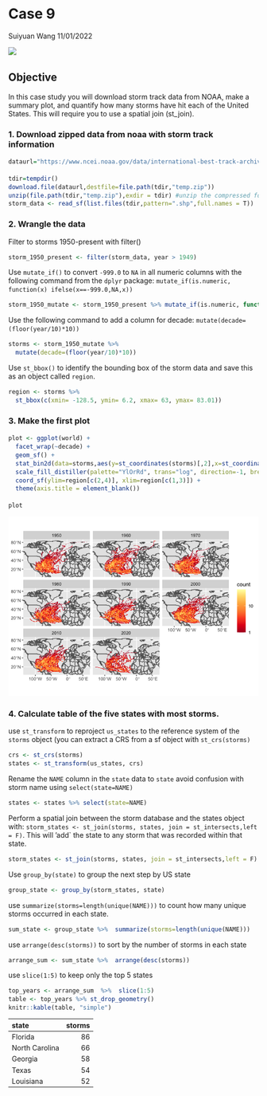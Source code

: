 Case 9
================
Suiyuan Wang
11/01/2022

![](https://gml.noaa.gov/webdata/logos/noaa_small.png)

## Objective

In this case study you will download storm track data from NOAA, make a
summary plot, and quantify how many storms have hit each of the United
States. This will require you to use a spatial join (st_join).

### 1. Download zipped data from noaa with storm track information

``` r
dataurl="https://www.ncei.noaa.gov/data/international-best-track-archive-for-climate-stewardship-ibtracs/v04r00/access/shapefile/IBTrACS.NA.list.v04r00.points.zip"

tdir=tempdir()
download.file(dataurl,destfile=file.path(tdir,"temp.zip"))
unzip(file.path(tdir,"temp.zip"),exdir = tdir) #unzip the compressed folder
storm_data <- read_sf(list.files(tdir,pattern=".shp",full.names = T))
```

### 2. Wrangle the data

Filter to storms 1950-present with filter()

``` r
storm_1950_present <- filter(storm_data, year > 1949)
```

Use `mutate_if()` to convert `-999.0` to `NA` in all numeric columns
with the following command from the `dplyr` package:
`mutate_if(is.numeric, function(x) ifelse(x==-999.0,NA,x))`

``` r
storm_1950_mutate <- storm_1950_present %>% mutate_if(is.numeric, function(x) ifelse(x==-999.0,NA,x))
```

Use the following command to add a column for decade:
`mutate(decade=(floor(year/10)*10))`

``` r
storms <- storm_1950_mutate %>%
  mutate(decade=(floor(year/10)*10))
```

Use `st_bbox()` to identify the bounding box of the storm data and save
this as an object called `region`.

``` r
region <- storms %>%
  st_bbox(c(xmin= -128.5, ymin= 6.2, xmax= 63, ymax= 83.01))
```

### 3. Make the first plot

``` r
plot <- ggplot(world) +
  facet_wrap(~decade) +
  geom_sf() +
  stat_bin2d(data=storms,aes(y=st_coordinates(storms)[,2],x=st_coordinates(storms)[,1]),bins=100) +
  scale_fill_distiller(palette="YlOrRd", trans="log", direction=-1, breaks = c(1,10,100,1000)) +
  coord_sf(ylim=region[c(2,4)], xlim=region[c(1,3)]) +
  theme(axis.title = element_blank())

plot
```

![](case_study_09_files/figure-gfm/unnamed-chunk-6-1.png)<!-- -->

### 4. Calculate table of the five states with most storms.

use `st_transform` to reproject `us_states` to the reference system of
the `storms` object (you can extract a CRS from a sf object with
`st_crs(storms)`

``` r
crs <- st_crs(storms)
states <- st_transform(us_states, crs)
```

Rename the `NAME` column in the `state` data to `state` avoid confusion
with storm name using `select(state=NAME)`

``` r
states <- states %>% select(state=NAME)
```

Perform a spatial join between the storm database and the states object
with:
`storm_states <- st_join(storms, states, join = st_intersects,left = F)`.
This will ’add\` the state to any storm that was recorded within that
state.

``` r
storm_states <- st_join(storms, states, join = st_intersects,left = F)
```

Use `group_by(state)` to group the next step by US state

``` r
group_state <- group_by(storm_states, state)
```

use `summarize(storms=length(unique(NAME)))` to count how many unique
storms occurred in each state.

``` r
sum_state <- group_state %>%  summarize(storms=length(unique(NAME)))
```

use `arrange(desc(storms))` to sort by the number of storms in each
state

``` r
arrange_sum <- sum_state %>%  arrange(desc(storms))
```

use `slice(1:5)` to keep only the top 5 states

``` r
top_years <- arrange_sum  %>%  slice(1:5)
table <- top_years %>% st_drop_geometry()
knitr::kable(table, "simple")
```

| state          | storms |
|:---------------|-------:|
| Florida        |     86 |
| North Carolina |     66 |
| Georgia        |     58 |
| Texas          |     54 |
| Louisiana      |     52 |

